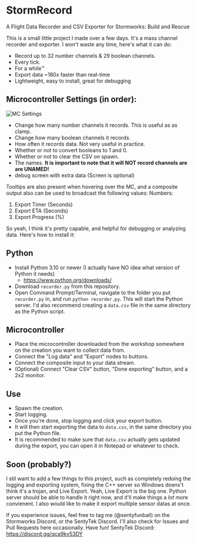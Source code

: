 # StormRecord
A Flight Data Recorder and CSV Exporter for Stormworks: Build and Rescue

This is a small little project I made over a few days. It's a mass channel recorder and exporter. I won't waste any time, here's what it can do:
- Record up to 32 number channels & 29 boolean channels.
- Every tick.
- For a while:tm:
- Export data ~180x faster than real-time
- Lightweight, easy to install, great for debugging

## Microcontroller Settings (in order):
![MC Settings](https://imgur.com/a/GFTuyx4)
- Change how many number channels it records. This is useful as as clamp.
- Change how many boolean channels it records.
- How often it records data. Not very useful in practice.
- Whether or not to convert booleans to 1 and 0.
- Whether or not to clear the CSV on spawn.
- The names. **It is important to note that it will NOT record channels are are UNAMED!**
- debug screen with extra data (Screen is optional)
  
Tooltips are also present when hovering over the MC, and a composite output also can be used to broadcast the following values:
Numbers:
1. Export Timer (Seconds)
2. Export ETA (Seconds)
3. Export Progress (%)

So yeah, I think it's pretty capable, and helpful for debugging or analyzing data. Here's how to install it:
## Python
- Install Python 3.10 or newer (I actually have NO idea what version of Python it needs)
  - https://www.python.org/downloads/
- Download `recorder.py` from this repository.
- Open Command Prompt/Terminal, navigate to the folder you put `recorder.py` in, and run `python recorder.py`. This will start the Python server. I'd also recommend creating a `data.csv` file in the same directory as the Python script.

## Microcontroller
- Place the microcontroller downloaded from the workshop somewhere on the creation you want to collect data from.
- Connect the "Log data" and "Export" nodes to buttons.
- Connect the composite input to your data stream.
- (Optional) Connect "Clear CSV" button, "Done exporting" button, and a 2x2 monitor.

## Use
- Spawn the creation.
- Start logging.
- Once you're done, stop logging and click your export button.
- It will then start exporting the data to `data.csv`, in the same directory you put the Python file.
- It is recommended to make sure that `data.csv` actually gets updated during the export, you can open it in Notepad or whatever to check.

## Soon (probably?)
I stil want to add a few things to this project, such as completely redoing the logging and exporting system, fixing the C++ server so Windows doens't think it's a trojan, and Live Export.
Yeah, Live Export is the big one. Python server should be able to handle it right now, and it'll make things a *lot* more convienent. I also would like to make it export multiple sensor datas at once.

If you experience issues, feel free to tag me (@sentyfunball) on the Stormworks Discord, or the SentyTek Discord.
I'll also check for Issues and Pull Requests here occasionally. Have fun!
SentyTek Discord: https://discord.gg/qca9kv53DY
